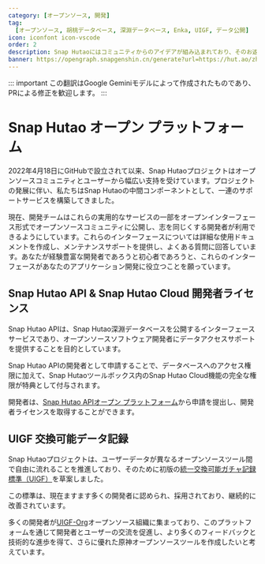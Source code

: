 ```yaml
---
category: [オープンソース, 開発]
tag:
  [オープンソース, 胡桃データベース, 深淵データベース, Enka, UIGF, データ公開]
icon: iconfont icon-vscode
order: 2
description: Snap Hutaoにはコミュニティからのアイデアが組み込まれており、そのお返しとして、いくつかのサービスをコミュニティに公開しています。もしこれらのサービスがあなたの開発に役立つようでしたら、ご自由にお使いください。私たちはこれらの派生プロジェクトをできる限りメンテナンスしていきます。
banner: https://opengraph.snapgenshin.cn/generate?url=https://hut.ao/zh/development/platform.html
---
```


::: important
この翻訳はGoogle Geminiモデルによって作成されたものであり、PRによる修正を歓迎します。
:::

# Snap Hutao オープン プラットフォーム

2022年4月18日にGitHubで設立されて以来、Snap Hutaoプロジェクトはオープンソースコミュニティとユーザーから幅広い支持を受けています。プロジェクトの発展に伴い、私たちはSnap Hutaoの中間コンポーネントとして、一連のサポートサービスを構築してきました。

現在、開発チームはこれらの実用的なサービスの一部をオープンインターフェース形式でオープンソースコミュニティに公開し、志を同じくする開発者が利用できるようにしています。これらのインターフェースについては詳細な使用ドキュメントを作成し、メンテナンスサポートを提供し、よくある質問に回答しています。あなたが経験豊富な開発者であろうと初心者であろうと、これらのインターフェースがあなたのアプリケーション開発に役立つことを願っています。

## Snap Hutao API & Snap Hutao Cloud 開発者ライセンス

Snap Hutao APIは、Snap Hutao深淵データベースを公開するインターフェースサービスであり、オープンソースソフトウェア開発者にデータアクセスサポートを提供することを目的としています。

Snap Hutao APIの開発者として申請することで、データベースへのアクセス権限に加えて、Snap Hutaoツールボックス内のSnap Hutao Cloud機能の完全な権限が特典として付与されます。

開発者は、[Snap Hutao APIオープン プラットフォーム](https://homa.snapgenshin.com/)から申請を提出し、開発者ライセンスを取得することができます。

## UIGF 交換可能データ記録

Snap Hutaoプロジェクトは、ユーザーデータが異なるオープンソースツール間で自由に流れることを推進しており、そのために初版の[統一交換可能ガチャ記録標準（UIGF）](https://uigf.org/zh/standards/UIGF.html)を草案しました。

この標準は、現在ますます多くの開発者に認められ、採用されており、継続的に改善されています。

多くの開発者が[UIGF-Org](https://github.com/UIGF-org)オープンソース組織に集まっており、このプラットフォームを通じて開発者とユーザーの交流を促進し、より多くのフィードバックと技術的な進歩を得て、さらに優れた原神オープンソースツールを作成したいと考えています。
